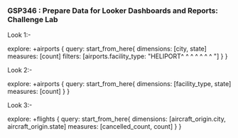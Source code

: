 ### GSP346 :  Prepare Data for Looker Dashboards and Reports: Challenge Lab 

Look 1:-


explore: +airports {
     query: start_from_here{
      dimensions: [city, state]
      measures: [count]
      filters: [airports.facility_type: "HELIPORT^ ^ ^ ^ ^ ^ ^ "]
    } 
}



Look 2:-


explore: +airports {
    query: start_from_here{
      dimensions: [facility_type, state]
      measures: [count]
    }
  }




Look 3:-


explore: +flights {
    query: start_from_here{
      dimensions: [aircraft_origin.city, aircraft_origin.state]
      measures: [cancelled_count, count]
    }
}























